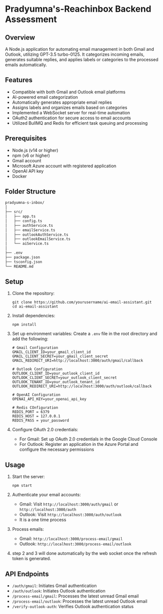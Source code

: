 # Pradyumna's-Reachinbox Backend Assessment

## Overview
A Node.js application for automating email management in both Gmail and Outlook, utilizing GPT-3.5 turbo-0125. It categorizes incoming emails, generates suitable replies, and applies labels or categories to the processed emails automatically.

## Features
- Compatible with both Gmail and Outlook email platforms
- AI-powered email categorization
- Automatically generates appropriate email replies
- Assigns labels and organizes emails based on categories
- Implemented a WebSocket server for real-time automation
- OAuth2 authentication for secure access to email accounts
- Utilized BullMQ and Redis for efficient task queuing and processing

## Prerequisites
- Node.js (v14 or higher)
- npm (v6 or higher)
- Gmail account 
- Microsoft Azure account with registered application 
- OpenAI API key
- Docker

## Folder Structure
```bash
pradyumna-s-inbox/
│
├── src/
│   ├── app.ts
│   ├── config.ts
│   ├── authService.ts
│   ├── emailService.ts
│   ├── outlookAuthService.ts
│   ├── outlookEmailService.ts
│   └── aiService.ts
│
├── .env
├── package.json
├── tsconfig.json
└── README.md
```

## Setup

1. Clone the repository:
   ```
   git clone https://github.com/yourusername/ai-email-assistant.git
   cd ai-email-assistant
   ```

2. Install dependencies:
   ```
   npm install
   ```

3. Set up environment variables:
   Create a `.env` file in the root directory and add the following:

   ```
   # Gmail Configuration
   GMAIL_CLIENT_ID=your_gmail_client_id
   GMAIL_CLIENT_SECRET=your_gmail_client_secret
   GMAIL_REDIRECT_URI=http://localhost:3000/auth/gmail/callback

   # Outlook Configuration
   OUTLOOK_CLIENT_ID=your_outlook_client_id
   OUTLOOK_CLIENT_SECRET=your_outlook_client_secret
   OUTLOOK_TENANT_ID=your_outlook_tenant_id
   OUTLOOK_REDIRECT_URI=http://localhost:3000/auth/outlook/callback

   # OpenAI Configuration
   OPENAI_API_KEY=your_openai_api_key

   # Redis COnfiguration
   REDIS_PORT = 6379
   REDIS_HOST = 127.0.0.1
   REDIS_PASS = your_password
   ```

4. Configure OAuth 2.0 credentials:
   - For Gmail: Set up OAuth 2.0 credentials in the Google Cloud Console
   - For Outlook: Register an application in the Azure Portal and configure the necessary permissions

## Usage

1. Start the server:
   ```
   npm start
   ```

2. Authenticate your email accounts:
   - Gmail: Visit `http://localhost:3000/auth/gmail` or `http://localhost:3000/auth`
   - Outlook: Visit `http://localhost:3000/auth/outlook`
   - It is a one time process

3. Process emails:
   - Gmail: `http://localhost:3000/process-email/gmail`
   - Outlook: `http://localhost:3000/process-email/outlook`

4. step 2 and 3 will done automatically by the web socket once the refresh token is generated.

## API Endpoints

- `/auth/gmail`: Initiates Gmail authentication
- `/auth/outlook`: Initiates Outlook authentication
- `/process-email/gmail`: Processes the latest unread Gmail email
- `/process-email/outlook`: Processes the latest unread Outlook email
- `/verify-outlook-auth`: Verifies Outlook authentication status

